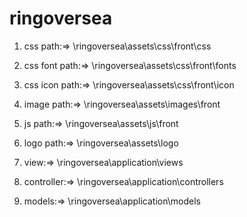 # ringoversea

1) css path:=> \ringoversea\assets\css\front\css

2) css font path:=> \ringoversea\assets\css\front\fonts

3) css icon path:=> \ringoversea\assets\css\front\icon

4) image path:=> \ringoversea\assets\images\front

5) js path:=> \ringoversea\assets\js\front

6) logo path:=> \ringoversea\assets\logo

7) view:=> \ringoversea\application\views

8) controller:=> \ringoversea\application\controllers

9) models:=> \ringoversea\application\models
